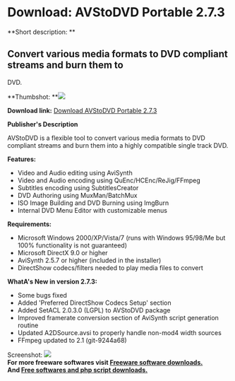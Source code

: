 # Download: AVStoDVD Portable 2.7.3

**Short description: **

## Convert various media formats to DVD compliant streams and burn them to
DVD.

  
**Thumbshot: **![](http://www.freewarefiles.com/screenshot/avs2dvd26_md.jpg)   
  
**Download link:** [Download AVStoDVD Portable 2.7.3](http://freesoftwares.boysofts.com/AVStoDVD-Portable_program_61077.html)  
  

**Publisher's Description**  
  

AVStoDVD is a flexible tool to convert various media formats to DVD compliant
streams and burn them into a highly compatible single track DVD.

**Features:**

  * Video and Audio editing using AviSynth 
  * Video and Audio encoding using QuEnc/HCEnc/ReJig/FFmpeg 
  * Subtitles encoding using SubtitlesCreator 
  * DVD Authoring using MuxMan/BatchMux 
  * ISO Image Building and DVD Burning using ImgBurn 
  * Internal DVD Menu Editor with customizable menus 

**Requirements:**

  * Microsoft Windows 2000/XP/Vista/7 (runs with Windows 95/98/Me but 100% functionality is not guaranteed) 
  * Microsoft DirectX 9.0 or higher 
  * AviSynth 2.5.7 or higher (included in the installer) 
  * DirectShow codecs/filters needed to play media files to convert 

**WhatA's New in version 2.7.3:**

  * Some bugs fixed 
  * Added 'Preferred DirectShow Codecs Setup' section 
  * Added SetACL 2.0.3.0 (LGPL) to AVStoDVD package 
  * Improved framerate conversion section of AviSynth script generation routine 
  * Updated A2DSource.avsi to properly handle non-mod4 width sources 
  * FFmpeg updated to 2.1 (git-9244a68) 

  
  
Screenshot: ![](http://www.freewarefiles.com/screenshot/avs2dvd26.jpg)  
**For more freeware softwares visit [Freeware software downloads.](http://freesoftwares.boysofts.com/)**   
**And [Free softwares and php script downloads.](http://www.boysofts.com/)**

